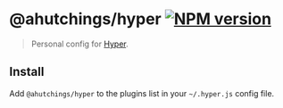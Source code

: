 # @ahutchings/hyper [![NPM version](https://img.shields.io/npm/v/@ahutchings/hyper.svg)](https://npmjs.org/package/@ahutchings/hyper)

> Personal config for [Hyper](https://hyper.is/).


## Install

Add `@ahutchings/hyper` to the plugins list in your `~/.hyper.js` config file.
